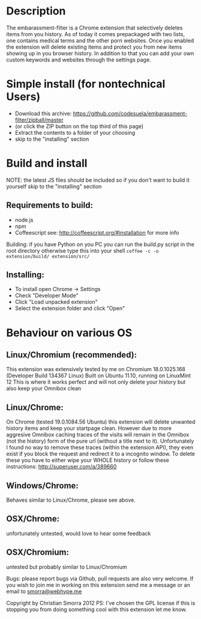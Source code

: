 Description
===========

The embarassment-filter is a Chrome extension that selectively deletes items from you history.
As of today it comes prepackaged with two lists, one contains medical terms and the other
porn websites. Once you enabled the extension will delete existing items and protect you from new items
showing up in you browser history. In addition to that you can add your own custom keywords and websites
through the settings page.


Simple install (for nontechnical Users)
===========
* Download this archive: https://github.com/codesuela/embarassment-filter/zipball/master
* (or click the ZIP button on the top third of this page)
* Extract the contents to a folder of your choosing
* skip to the "installing" section


Build and install
===========

NOTE:
the latest JS files should be included so if you don't want to build it yourself skip to the "installing" section

Requirements to build:
------------
* node.js
* npm
* Coffeescript
see: http://coffeescript.org/#installation
for more info

Building:
if you have Python on you PC you can run the build.py script in the root directory
otherwise type this into your shell
`coffee -c -o extension/build/ extension/src/`

Installing:
-----------
* To install open Chrome -> Settings
* Check "Developer Mode"
* Click "Load unpacked extension"
* Select the extension folder and click "Open"


Behaviour on various OS
===========

Linux/Chromium (recommended):
-----------------------
This extension was extensively tested by me on Chromium 18.0.1025.168
(Developer Build 134367 Linux) Built on Ubuntu 11.10, running on LinuxMint 12
This is where it works perfect and will not only delete your history but also keep your Omnibox clean

Linux/Chrome:
-----------------------
On Chrome (tested 19.0.1084.56 Ubuntu) this extension will delete unwanted history items and keep your startpage clean.
However due to more aggresive Omnibox caching traces of the visits will remain in the Omnibox (not the history)
form of the pure url (without a title next to it).
Unfortunately I found no way to remove these traces (within the extension API), they even exist if you block the request
and redirect it to a incognito window. To delete these you have to either wipe your WHOLE history or follow these instructions:
http://superuser.com/a/389660

Windows/Chrome:
-----------------------
Behaves similar to Linux/Chrome, please see above.

OSX/Chrome:
-----------------------
unfortunately untested, would love to hear some feedback

OSX/Chromium:
-----------------------
untested but probably similar to Linux/Chromium



Bugs:
please report bugs via Github, pull requests are also very welcome.
If you wish to join me in working on this extension send me a message or an email to smorra@webhype.me

Copyright by Christian Smorra 2012
PS: I've chosen the GPL license if this is stopping you from doing something cool with this extension let me know.